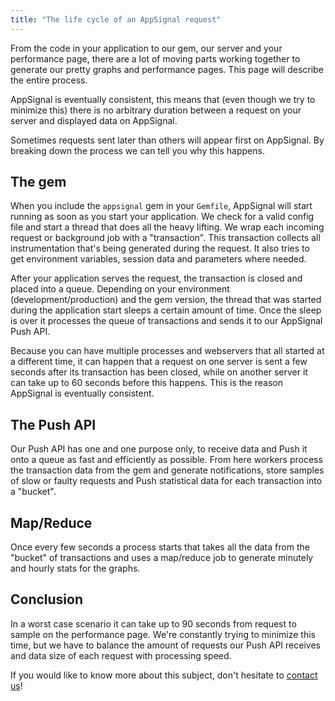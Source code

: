 ```yaml
---
title: "The life cycle of an AppSignal request"
---
```


From the code in your application to our gem, our server and your performance page, there are a lot of moving parts working together to generate our pretty graphs and performance pages. This page will describe the entire process.

AppSignal is eventually consistent, this means that (even though we try to minimize this) there is no arbitrary duration between a request on your server and displayed data on AppSignal.

Sometimes requests sent later than others will appear first on AppSignal. By breaking down the process we can tell you why this happens.

## The gem

When you include the `appsignal` gem in your `Gemfile`, AppSignal will start running as soon as you start your application. We check for a valid config file and start a thread that does all the heavy lifting. We wrap each incoming request or background job with a "transaction". This transaction collects all instrumentation that's being generated during the request. It also tries to get environment variables, session data and parameters where needed.

After your application serves the request, the transaction is closed and placed into a queue. Depending on your environment (development/production) and the gem version, the thread that was started during the application start sleeps a certain amount of time. Once the sleep is over it processes the queue of transactions and sends it to our AppSignal Push API.

Because you can have multiple processes and webservers that all started at a different time, it can happen that a request on one server is sent a few seconds after its transaction has been closed, while on another server it can take up to 60 seconds before this happens. This is the reason AppSignal is eventually consistent.

## The Push API

Our Push API has one and one purpose only, to receive data and Push it onto a queue as fast and efficiently as possible. From here workers process the transaction data from the gem and generate notifications, store samples of slow or faulty requests and Push statistical data for each transaction into a "bucket".


## Map/Reduce

Once every few seconds a process starts that takes all the data from the "bucket" of transactions and uses a map/reduce job to generate minutely and hourly stats for the graphs.

## Conclusion

In a worst case scenario it can take up to 90 seconds from request to sample on the performance page. We're constantly trying to minimize this time, but we have to balance the amount of requests our Push API receives and data size of each request with processing speed.

If you would like to know more about this subject, don't hesitate to [contact us](mailto:support@appsignal.com)!
